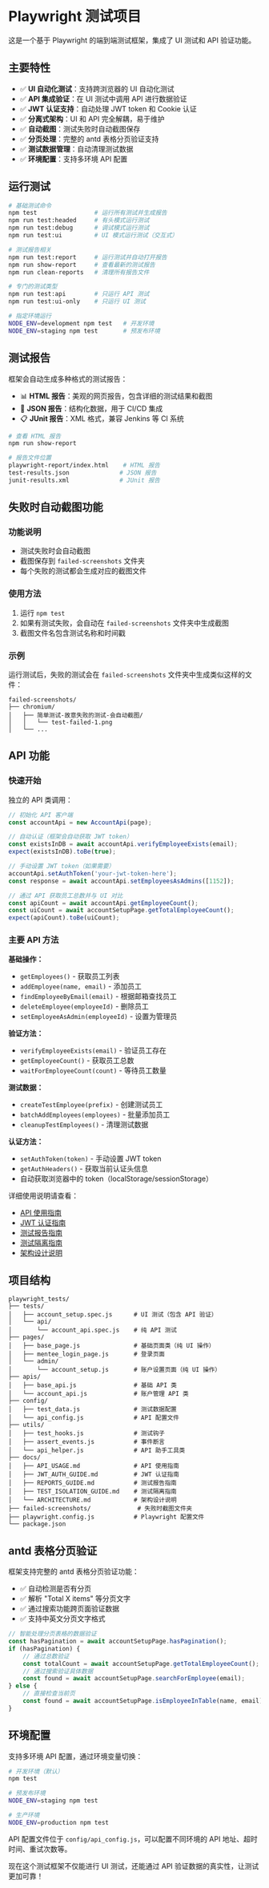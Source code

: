 # Playwright 测试项目

这是一个基于 Playwright 的端到端测试框架，集成了 UI 测试和 API 验证功能。

## 主要特性

- ✅ **UI 自动化测试**：支持跨浏览器的 UI 自动化测试
- ✅ **API 集成验证**：在 UI 测试中调用 API 进行数据验证
- ✅ **JWT 认证支持**：自动处理 JWT token 和 Cookie 认证
- ✅ **分离式架构**：UI 和 API 完全解耦，易于维护
- ✅ **自动截图**：测试失败时自动截图保存
- ✅ **分页处理**：完整的 antd 表格分页验证支持
- ✅ **测试数据管理**：自动清理测试数据
- ✅ **环境配置**：支持多环境 API 配置

## 运行测试

```bash
# 基础测试命令
npm test                # 运行所有测试并生成报告
npm run test:headed     # 有头模式运行测试
npm run test:debug      # 调试模式运行测试
npm run test:ui         # UI 模式运行测试（交互式）

# 测试报告相关
npm run test:report     # 运行测试并自动打开报告
npm run show-report     # 查看最新的测试报告
npm run clean-reports   # 清理所有报告文件

# 专门的测试类型
npm run test:api        # 只运行 API 测试
npm run test:ui-only    # 只运行 UI 测试

# 指定环境运行
NODE_ENV=development npm test   # 开发环境
NODE_ENV=staging npm test       # 预发布环境
```

## 测试报告

框架会自动生成多种格式的测试报告：

- 📊 **HTML 报告**：美观的网页报告，包含详细的测试结果和截图
- 📄 **JSON 报告**：结构化数据，用于 CI/CD 集成
- 📋 **JUnit 报告**：XML 格式，兼容 Jenkins 等 CI 系统

```bash
# 查看 HTML 报告
npm run show-report

# 报告文件位置
playwright-report/index.html    # HTML 报告
test-results.json              # JSON 报告
junit-results.xml              # JUnit 报告
```

## 失败时自动截图功能

### 功能说明
- 测试失败时会自动截图
- 截图保存到 `failed-screenshots` 文件夹
- 每个失败的测试都会生成对应的截图文件

### 使用方法
1. 运行 `npm test`
2. 如果有测试失败，会自动在 `failed-screenshots` 文件夹中生成截图
3. 截图文件名包含测试名称和时间戳

### 示例
运行测试后，失败的测试会在 `failed-screenshots` 文件夹中生成类似这样的文件：
```
failed-screenshots/
├── chromium/
│   ├── 简单测试-故意失败的测试-会自动截图/
│   │   └── test-failed-1.png
│   └── ...
```

## API 功能

### 快速开始

独立的 API 类调用：

```javascript
// 初始化 API 客户端
const accountApi = new AccountApi(page);

// 自动认证（框架会自动获取 JWT token）
const existsInDB = await accountApi.verifyEmployeeExists(email);
expect(existsInDB).toBe(true);

// 手动设置 JWT token（如果需要）
accountApi.setAuthToken('your-jwt-token-here');
const response = await accountApi.setEmployeesAsAdmins([1152]);

// 通过 API 获取员工总数并与 UI 对比
const apiCount = await accountApi.getEmployeeCount();
const uiCount = await accountSetupPage.getTotalEmployeeCount();
expect(apiCount).toBe(uiCount);
```

### 主要 API 方法

**基础操作：**
- `getEmployees()` - 获取员工列表
- `addEmployee(name, email)` - 添加员工
- `findEmployeeByEmail(email)` - 根据邮箱查找员工
- `deleteEmployee(employeeId)` - 删除员工
- `setEmployeeAsAdmin(employeeId)` - 设置为管理员

**验证方法：**
- `verifyEmployeeExists(email)` - 验证员工存在
- `getEmployeeCount()` - 获取员工总数
- `waitForEmployeeCount(count)` - 等待员工数量

**测试数据：**
- `createTestEmployee(prefix)` - 创建测试员工
- `batchAddEmployees(employees)` - 批量添加员工
- `cleanupTestEmployees()` - 清理测试数据

**认证方法：**
- `setAuthToken(token)` - 手动设置 JWT token
- `getAuthHeaders()` - 获取当前认证头信息
- 自动获取浏览器中的 token（localStorage/sessionStorage）

详细使用说明请查看：
- [API 使用指南](docs/API_USAGE.md)
- [JWT 认证指南](docs/JWT_AUTH_GUIDE.md) 
- [测试报告指南](docs/REPORTS_GUIDE.md)
- [测试隔离指南](docs/TEST_ISOLATION_GUIDE.md)
- [架构设计说明](docs/ARCHITECTURE.md)

## 项目结构

```
playwright_tests/
├── tests/
│   ├── account_setup.spec.js      # UI 测试（包含 API 验证）
│   └── api/
│       └── account_api.spec.js    # 纯 API 测试
├── pages/
│   ├── base_page.js               # 基础页面类（纯 UI 操作）
│   ├── mentee_login_page.js       # 登录页面
│   └── admin/
│       └── account_setup.js       # 账户设置页面（纯 UI 操作）
├── apis/
│   ├── base_api.js                # 基础 API 类
│   └── account_api.js             # 账户管理 API 类
├── config/
│   ├── test_data.js               # 测试数据配置
│   └── api_config.js              # API 配置文件
├── utils/
│   ├── test_hooks.js              # 测试钩子
│   ├── assert_events.js           # 事件断言
│   └── api_helper.js              # API 助手工具类
├── docs/
│   ├── API_USAGE.md               # API 使用指南
│   ├── JWT_AUTH_GUIDE.md          # JWT 认证指南
│   ├── REPORTS_GUIDE.md           # 测试报告指南
│   ├── TEST_ISOLATION_GUIDE.md    # 测试隔离指南
│   └── ARCHITECTURE.md            # 架构设计说明
├── failed-screenshots/             # 失败时截图文件夹
├── playwright.config.js           # Playwright 配置文件
└── package.json
```

## antd 表格分页验证

框架支持完整的 antd 表格分页验证功能：

- ✅ 自动检测是否有分页
- ✅ 解析 "Total X items" 等分页文字
- ✅ 通过搜索功能跨页面验证数据
- ✅ 支持中英文分页文字格式

```javascript
// 智能处理分页表格的数据验证
const hasPagination = await accountSetupPage.hasPagination();
if (hasPagination) {
    // 通过总数验证
    const totalCount = await accountSetupPage.getTotalEmployeeCount();
    // 通过搜索验证具体数据
    const found = await accountSetupPage.searchForEmployee(email);
} else {
    // 直接检查当前页
    const found = await accountSetupPage.isEmployeeInTable(name, email);
}
```

## 环境配置

支持多环境 API 配置，通过环境变量切换：

```bash
# 开发环境（默认）
npm test

# 预发布环境
NODE_ENV=staging npm test

# 生产环境
NODE_ENV=production npm test
```

API 配置文件位于 `config/api_config.js`，可以配置不同环境的 API 地址、超时时间、重试次数等。

现在这个测试框架不仅能进行 UI 测试，还能通过 API 验证数据的真实性，让测试更加可靠！ 